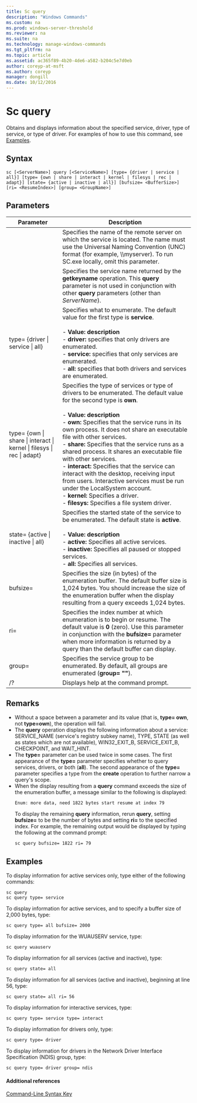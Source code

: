 ```yaml
---
title: Sc query
description: "Windows Commands"
ms.custom: na
ms.prod: windows-server-threshold
ms.reviewer: na
ms.suite: na
ms.technology: manage-windows-commands
ms.tgt_pltfrm: na
ms.topic: article
ms.assetid: ac365f89-4b20-4de6-a582-b204c5e7d0eb
author: coreyp-at-msft
ms.author: coreyp
manager: dongill
ms.date: 10/12/2016
---
```

# Sc query
Obtains and displays information about the specified service, driver, type of service, or type of driver.
For examples of how to use this command, see [Examples](#BKMK_examples).
## Syntax
```
sc [<ServerName>] query [<ServiceName>] [type= {driver | service | all}] [type= {own | share | interact | kernel | filesys | rec | adapt}] [state= {active | inactive | all}] [bufsize= <BufferSize>] [ri= <ResumeIndex>] [group= <GroupName>]
```
## Parameters
|Parameter|Description|
|-------------|---------------|
|<ServerName>|Specifies the name of the remote server on which the service is located. The name must use the Universal Naming Convention (UNC) format (for example, \\\myserver). To run SC.exe locally, omit this parameter.|
|<ServiceName>|Specifies the service name returned by the **getkeyname** operation. This **query** parameter is not used in conjunction with other **query** parameters (other than *ServerName*).|
|type= {driver &#124; service &#124; all}|Specifies what to enumerate. The default value for the first type is **service**.<br /><br />-   **Value: description**<br />-   **driver:** specifies that only drivers are enumerated.<br />-   **service:** specifies that only services are enumerated.<br />-   **all:** specifies that both drivers and services are enumerated.|
|type= {own &#124; share &#124; interact &#124; kernel &#124; filesys &#124; rec &#124; adapt}|Specifies the type of services or type of drivers to be enumerated. The default value for the second type is **own**.<br /><br />-   **Value: description**<br />-   **own:** Specifies that the service runs in its own process. It does not share an executable file with other services.<br />-   **share:** Specifies that the service runs as a shared process. It shares an executable file with other services.<br />-   **interact:** Specifies that the service can interact with the desktop, receiving input from users. Interactive services must be run under the LocalSystem account.<br />-   **kernel:** Specifies a driver.<br />-   **filesys:** Specifies a file system driver.|
|state= {active &#124; inactive &#124; all}|Specifies the started state of the service to be enumerated. The default state is **active**.<br /><br />-   **Value: description**<br />-   **active:** Specifies all active services.<br />-   **inactive:** Specifies all paused or stopped services.<br />-   **all:** Specifies all services.|
|bufsize= <BufferSize>|Specifies the size (in bytes) of the enumeration buffer. The default buffer size is 1,024 bytes. You should increase the size of the enumeration buffer when the display resulting from a query exceeds 1,024 bytes.|
|ri= <ResumeIndex>|Specifies the index number at which enumeration is to begin or resume. The default value is **0** (zero). Use this parameter in conjunction with the **bufsize=** parameter when more information is returned by a query than the default buffer can display.|
|group= <GroupName>|Specifies the service group to be enumerated. By default, all groups are enumerated (**group= ""**).|
|/?|Displays help at the command prompt.|
## Remarks
-   Without a space between a parameter and its value (that is, **type= own**, not **type=own**), the operation will fail.
-   The **query** operation displays the following information about a service: SERVICE_NAME (service's registry subkey name), TYPE, STATE (as well as states which are not available), WIN32_EXIT_B, SERVICE_EXIT_B, CHECKPOINT, and WAIT_HINT.
-   The **type=** parameter can be used twice in some cases. The first appearance of the **type=** parameter specifies whether to query services, drivers, or both (**all**). The second appearance of the **type=** parameter specifies a type from the **create** operation to further narrow a query's scope.
-   When the display resulting from a **query** command exceeds the size of the enumeration buffer, a message similar to the following is displayed:
    ```
    Enum: more data, need 1822 bytes start resume at index 79
    ```
    To display the remaining **query** information, rerun **query**, setting **bufsize=** to be the number of bytes and setting **ri=** to the specified index. For example, the remaining output would be displayed by typing the following at the command prompt:
    ```
    sc query bufsize= 1822 ri= 79
    ```
## <a name="BKMK_examples"></a>Examples
To display information for active services only, type either of the following commands:
```
sc query
sc query type= service
```
To display information for active services, and to specify a buffer size of 2,000 bytes, type:
```
sc query type= all bufsize= 2000
```
To display information for the WUAUSERV service, type:
```
sc query wuauserv
```
To display information for all services (active and inactive), type:
```
sc query state= all
```
To display information for all services (active and inactive), beginning at line 56, type:
```
sc query state= all ri= 56
```
To display information for interactive services, type:
```
sc query type= service type= interact
```
To display information for drivers only, type:
```
sc query type= driver
```
To display information for drivers in the Network Driver Interface Specification (NDIS) group, type:
```
sc query type= driver group= ndis
```
#### Additional references
[Command-Line Syntax Key](Command-Line-Syntax-Key.md)
